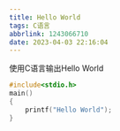 ```yaml
---
title: Hello World
tags: C语言
abbrlink: 1243066710
date: 2023-04-03 22:16:04
---
```


使用C语言输出Hello World

```c
#include<stdio.h>
main()
{
    printf("Hello World");
}
```
